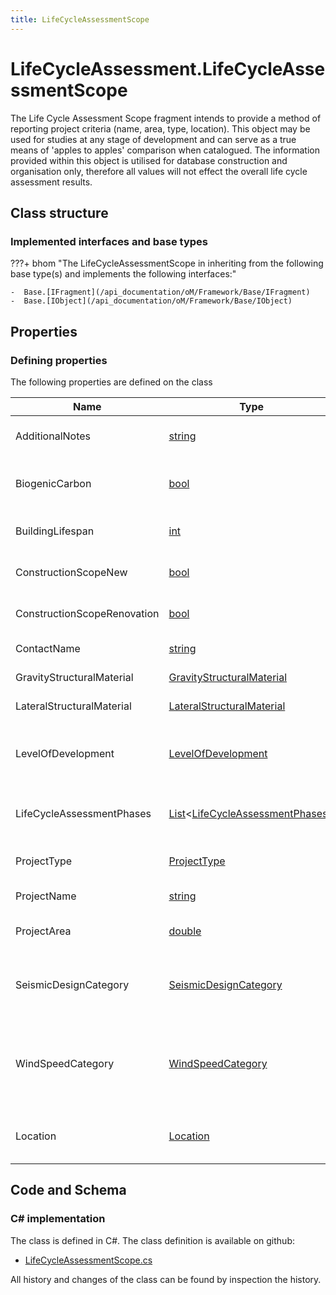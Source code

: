 ```yaml
---
title: LifeCycleAssessmentScope
---
```


# LifeCycleAssessment.LifeCycleAssessmentScope

The Life Cycle Assessment Scope fragment intends to provide a method of reporting project criteria (name, area, type, location). This object may be used for studies at any stage of development and can serve as a true means of 'apples to apples' comparison when catalogued. The information provided within this object is utilised for database construction and organisation only, therefore all values will not effect the overall life cycle assessment results.

## Class structure

### Implemented interfaces and base types

???+ bhom "The LifeCycleAssessmentScope in inheriting from the following base type(s) and implements the following interfaces:"

    -  Base.[IFragment](/api_documentation/oM/Framework/Base/IFragment)
    -  Base.[IObject](/api_documentation/oM/Framework/Base/IObject)


## Properties



### Defining properties

The following properties are defined on the class

| Name             | Type             | Description      | Quantity         |
|------------------|------------------|------------------|------------------|
| AdditionalNotes | [string](https://learn.microsoft.com/en-us/dotnet/api/System.String?view=netstandard-2.0) | Additional notes should convey project design constraints (eg design for seismic activity) that could affect the overall embodied carbon. | - |
| BiogenicCarbon | [bool](https://learn.microsoft.com/en-us/dotnet/api/System.Boolean?view=netstandard-2.0) | Biogenic Carbon is a true/false that indicates that the project contains materials that originated from a biological source (trees, soil), these materials have the ability sequester/store carbon. | - |
| BuildingLifespan | [int](https://learn.microsoft.com/en-us/dotnet/api/System.Int32?view=netstandard-2.0) | The assumed lifespan of the building being evaluated.  These values are for categorisation purposes only and will not effect the overall results. | - |
| ConstructionScopeNew | [bool](https://learn.microsoft.com/en-us/dotnet/api/System.Boolean?view=netstandard-2.0) | Identifies the overall construction scope for the project. Set True if New Construction exists within your project. | - |
| ConstructionScopeRenovation | [bool](https://learn.microsoft.com/en-us/dotnet/api/System.Boolean?view=netstandard-2.0) | Identifies the overall construction scope for the project. Set True if Renovation exists within your project. | - |
| ContactName | [string](https://learn.microsoft.com/en-us/dotnet/api/System.String?view=netstandard-2.0) | The Contact Name denotes the person/people who performed the LCA study. | - |
| GravityStructuralMaterial | [GravityStructuralMaterial](/api_documentation/oM/Analytical/LifeCycleAssessment/GravityStructuralMaterial) | The primary structural system providing gravity support for the building. | - |
| LateralStructuralMaterial | [LateralStructuralMaterial](/api_documentation/oM/Analytical/LifeCycleAssessment/LateralStructuralMaterial) | The primary structural system providing lateral support for the building. | - |
| LevelOfDevelopment | [LevelOfDevelopment](/api_documentation/oM/Analytical/LifeCycleAssessment/LevelOfDevelopment) | Typically a term utilised in BIM practices to clearly identify the scope of work being account for. Equivalents for LOD classifications can offen times be linked to design and construction phases common to the projects locale. | - |
| LifeCycleAssessmentPhases | [List](https://learn.microsoft.com/en-us/dotnet/api/System.Collections.Generic.List-1?view=netstandard-2.0)&lt;[LifeCycleAssessmentPhases](/api_documentation/oM/Analytical/LifeCycleAssessment/LifeCycleAssessmentPhases)&gt; | This is a list of life cycle assessment phases to be accounted for within this assessment. These values are for categorisation purposes only and will not effect the overall results. | - |
| ProjectType | [ProjectType](/api_documentation/oM/Analytical/LifeCycleAssessment/ProjectType) | A general classification of the buildings primary function. This value is for categorisation purposes only and will not effect the overall results. | - |
| ProjectName | [string](https://learn.microsoft.com/en-us/dotnet/api/System.String?view=netstandard-2.0) | The Project Name denotes the name of the project for reporting purposes. | - |
| ProjectArea | [double](https://learn.microsoft.com/en-us/dotnet/api/System.Double?view=netstandard-2.0) | The Project Area (m2) denotes the more precise project area which will allow assessment of kgCO2eq/m2 metrics. | [Area](/api_documentation/oM/Dimensional/Quantities/Attributes/Area) [m²] |
| SeismicDesignCategory | [SeismicDesignCategory](/api_documentation/oM/Analytical/LifeCycleAssessment/SeismicDesignCategory) | Seismic Design Category is a classification assigned to a structure based on it's occupancy category, and the severity of the design earthquake ground motion. These categories are currently in reference to ASCE 7-05. | - |
| WindSpeedCategory | [WindSpeedCategory](/api_documentation/oM/Analytical/LifeCycleAssessment/WindSpeedCategory) | Wind speed category is in reference to the Beaufort Scale of wind speeds. Values are arranged from 0-12 equivalent, 0 being Calm and 12 being Hurricane, and are used only to represent an average site-based, wind condition. Specific informaion on categorisation can be found at https://www.spc.noaa.gov/faq/tornado/beaufort.html | - |
| Location | [Location](/api_documentation/oM/Analytical/Environment/Climate/Location) | Provide the projects geographic location for database organisation purposes. This value is for categorisation purposes only and will not effect the overall results. | - |


## Code and Schema

### C# implementation

The class is defined in C#. The class definition is available on github:

- [LifeCycleAssessmentScope.cs](https://github.com/BHoM/BHoM/blob/develop/LifeCycleAssessment_oM/Fragments/LifeCycleAssessmentScope.cs)

All history and changes of the class can be found by inspection the history.
